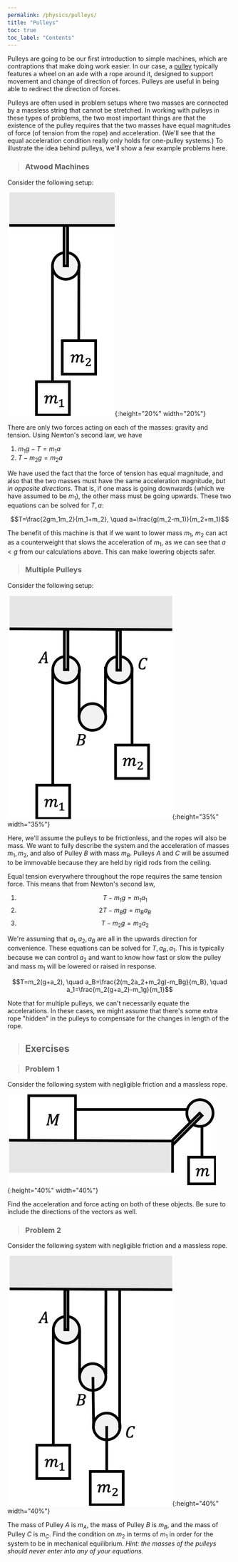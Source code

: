 ```yaml
---
permalink: /physics/pulleys/
title: "Pulleys"
toc: true
toc_label: "Contents"
---
```


Pulleys are going to be our first introduction to simple machines, which are contraptions that make doing work easier. In our case, a [pulley](https://en.wikipedia.org/wiki/Pulley) typically features a wheel on an axle with a rope around it, designed to support movement and change of direction of forces. Pulleys are useful in being able to redirect the direction of forces.

Pulleys are often used in problem setups where two masses are connected by a massless string that cannot be stretched. In working with pulleys in these types of problems, the two most important things are that the existence of the pulley requires that the two masses have equal magnitudes of force (of tension from the rope) and acceleration. (We'll see that the equal acceleration condition really only holds for one-pulley systems.) To illustrate the idea behind pulleys, we'll show a few example problems here.

> ### Atwood Machines

Consider the following setup:

![atwood](/assets/images/pulley-1.png){:height="20%" width="20%"}

There are only two forces acting on each of the masses: gravity and tension. Using Newton's second law, we have

  1. $m_1g-T=m_1a$
  2. $T-m_2g=m_2a$

We have used the fact that the force of tension has equal magnitude, and also that the two masses must have the same acceleration magnitude, _but in opposite directions_. That is, if one mass is going downwards (which we have assumed to be $m_1$), the other mass must be going upwards. These two equations can be solved for $T, a$:

$$T=\frac{2gm_1m_2}{m_1+m_2}, \quad a=\frac{g(m_2-m_1)}{m_2+m_1}$$

The benefit of this machine is that if we want to lower mass $m_1$, $m_2$ can act as a counterweight that slows the acceleration of $m_1$, as we can see that $a<g$ from our calculations above. This can make lowering objects safer.

> ### Multiple Pulleys

Consider the following setup:

![atwood](/assets/images/pulley-2.png){:height="35%" width="35%"}

Here, we'll assume the pulleys to be frictionless, and the ropes will also be mass. We want to fully describe the system and the acceleration of masses $m_1, m_2$, and also of Pulley $B$ with mass $m_B$. Pulleys $A$ and $C$ will be assumed to be immovable because they are held by rigid rods from the ceiling.

Equal tension everywhere throughout the rope requires the same tension force. This means that from Newton's second law,

  1. $$T-m_1g=m_1a_1$$
  2. $$2T-m_Bg=m_Ba_B$$
  3. $$T-m_2g=m_2a_2$$

We're assuming that $a_1, a_2, a_B$ are all in the upwards direction for convenience. These equations can be solved for $T, a_B, a_1$. This is typically because we can control $a_2$ and want to know how fast or slow the pulley and mass $m_1$ will be lowered or raised in response.

$$T=m_2(g+a_2), \quad a_B=\frac{2(m_2a_2+m_2g)-m_Bg}{m_B}, \quad a_1=\frac{m_2(g+a_2)-m_1g}{m_1}$$

Note that for multiple pulleys, we can't necessarily equate the accelerations. In these cases, we might assume that there's some extra rope "hidden" in the pulleys to compensate for the changes in length of the rope.

> ## Exercises

> ### Problem 1

Consider the following system with negligible friction and a massless rope.

![atwood](/assets/images/pulley-3.png){:height="40%" width="40%"}

Find the acceleration and force acting on both of these objects. Be sure to include the directions of the vectors as well.

> ### Problem 2

Consider the following system with negligible friction and a massless rope.

![atwood](/assets/images/pulley-4.png){:height="40%" width="40%"}

The mass of Pulley $A$ is $m_A$, the mass of Pulley $B$ is $m_B$, and the mass of Pulley $C$ is $m_C$. Find the condition on $m_2$ in terms of $m_1$ in order for the system to be in mechanical equilibrium. _Hint: the masses of the pulleys should never enter into any of your equations._
